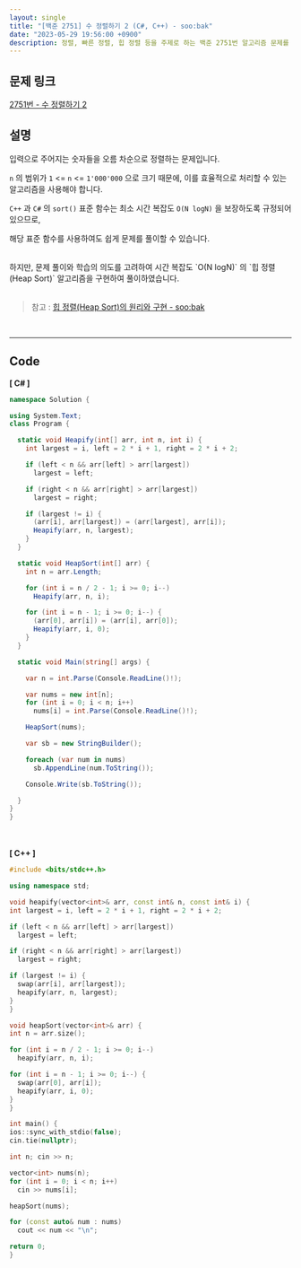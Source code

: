 ```yaml
---
layout: single
title: "[백준 2751] 수 정렬하기 2 (C#, C++) - soo:bak"
date: "2023-05-29 19:56:00 +0900"
description: 정렬, 빠른 정렬, 힙 정렬 등을 주제로 하는 백준 2751번 알고리즘 문제를 C# 과 C++ 로 풀이 및 해설
---
```


## 문제 링크
  [2751번 - 수 정렬하기 2](https://www.acmicpc.net/problem/2751)

## 설명
입력으로 주어지는 숫자들을 오름 차순으로 정렬하는 문제입니다. <br>

`n` 의 범위가 `1` <= `n` <= `1'000'000` 으로 크기 때문에, 이를 효율적으로 처리할 수 있는 알고리즘을 사용해야 합니다. <br>

`C++` 과 `C#` 의 `sort()` 표준 함수는 최소 시간 복잡도 `O(N logN)` 을 보장하도록 규정되어 있으므로,<br>

해당 표준 함수를 사용하여도 쉽게 문제를 풀이할 수 있습니다. <br>

<br>
하지만, 문제 풀이와 학습의 의도를 고려하여 시간 복잡도 `O(N logN)` 의 `힙 정렬(Heap Sort)` 알고리즘을 구현하여 풀이하였습니다. <br>

<br>

> 참고 : [힙 정렬(Heap Sort)의 원리와 구현 - soo:bak](https://soo-bak.github.io/algorithm/theory/heap-sort/)
<br>

- - -

## Code
<b>[ C# ] </b>
<br>

  ```c#
namespace Solution {

  using System.Text;
  class Program {

    static void Heapify(int[] arr, int n, int i) {
      int largest = i, left = 2 * i + 1, right = 2 * i + 2;

      if (left < n && arr[left] > arr[largest])
        largest = left;

      if (right < n && arr[right] > arr[largest])
        largest = right;

      if (largest != i) {
        (arr[i], arr[largest]) = (arr[largest], arr[i]);
        Heapify(arr, n, largest);
      }
    }

    static void HeapSort(int[] arr) {
      int n = arr.Length;

      for (int i = n / 2 - 1; i >= 0; i--)
        Heapify(arr, n, i);

      for (int i = n - 1; i >= 0; i--) {
        (arr[0], arr[i]) = (arr[i], arr[0]);
        Heapify(arr, i, 0);
      }
    }

    static void Main(string[] args) {

      var n = int.Parse(Console.ReadLine()!);

      var nums = new int[n];
      for (int i = 0; i < n; i++)
        nums[i] = int.Parse(Console.ReadLine()!);

      HeapSort(nums);

      var sb = new StringBuilder();

      foreach (var num in nums)
        sb.AppendLine(num.ToString());

      Console.Write(sb.ToString());

    }
  }
}
  ```
<br><br>
<b>[ C++ ] </b>
<br>

  ```c++
#include <bits/stdc++.h>

using namespace std;

void heapify(vector<int>& arr, const int& n, const int& i) {
  int largest = i, left = 2 * i + 1, right = 2 * i + 2;

  if (left < n && arr[left] > arr[largest])
    largest = left;

  if (right < n && arr[right] > arr[largest])
    largest = right;

  if (largest != i) {
    swap(arr[i], arr[largest]);
    heapify(arr, n, largest);
  }
}

void heapSort(vector<int>& arr) {
  int n = arr.size();

  for (int i = n / 2 - 1; i >= 0; i--)
    heapify(arr, n, i);

  for (int i = n - 1; i >= 0; i--) {
    swap(arr[0], arr[i]);
    heapify(arr, i, 0);
  }
}

int main() {
  ios::sync_with_stdio(false);
  cin.tie(nullptr);

  int n; cin >> n;

  vector<int> nums(n);
  for (int i = 0; i < n; i++)
    cin >> nums[i];

  heapSort(nums);

  for (const auto& num : nums)
    cout << num << "\n";

  return 0;
}
  ```
